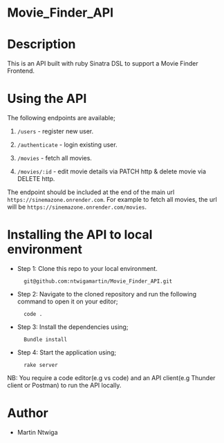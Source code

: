 # Movie_Finder_API

# Description
This is an API built with ruby Sinatra DSL to support a Movie Finder Frontend.

# Using the API
The following endpoints are available;

1. `/users` - register new user.

2. `/authenticate` - login existing user.

3. `/movies` - fetch all movies.

4. `/movies/:id` - edit movie details via PATCH http & delete movie via DELETE http.

The endpoint should be included at the end of the main url `https://sinemazone.onrender.com`. For example to fetch all movies, the url will be `https://sinemazone.onrender.com/movies`.

# Installing the API to local environment
- Step 1: Clone this repo to your local environment.

        git@github.com:ntwigamartin/Movie_Finder_API.git

- Step 2: Navigate to the cloned repository and run the following command to open it on your editor;

        code .

- Step 3: Install the dependencies using;

        Bundle install

- Step 4: Start the application using;

        rake server

NB: You require a code editor(e.g vs code) and an API client(e.g Thunder client or Postman) to run the API locally.

# Author

- Martin Ntwiga